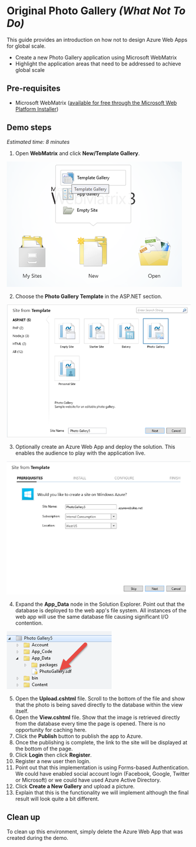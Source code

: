 # Original Photo Gallery *(What Not To Do)*
This guide provides an introduction on how not to design Azure Web Apps for global scale.
* Create a new Photo Gallery application using Microsoft WebMatrix
* Highlight the application areas that need to be addressed to achieve global scale

## Pre-requisites
* Microsoft WebMatrix ([available for free through the Microsoft Web Platform Installer](http://go.microsoft.com/fwlink/?LinkID=286266))

## Demo steps
*Estimated time: 8 minutes*

1. Open **WebMatrix** and click **New/Template Gallery**.
<img src="./media/step1.png" style="max-width: 500px" />

2. Choose the **Photo Gallery Template** in the ASP.NET section.
<img src="./media/step2.png" style="max-width: 500px" />

3. Optionally create an Azure Web App and deploy the solution. This enables the audience to play with the application live.
<img src="./media/step3.png" style="max-width: 500px" />

4. Expand the **App_Data** node in the Solution Explorer. Point out that the database is deployed to the web app's file system. All instances of the web app will use the same database file causing significant I/O contention.
<img src="./media/step4.png" style="max-width: 500px" />

5. Open the **Upload.cshtml** file. Scroll to the bottom of the file and show that the photo is being saved directly to the database within the view itself.
6. Open the **View.cshtml** file. Show that the image is retrieved directly from the database every time the page is opened. There is no opportunity for caching here.
7. Click the **Publish** button to publish the app to Azure.
8. Once the publishing is complete, the link to the site will be displayed at the bottom of the page.
9. Click **Login** then click **Register**.
10. Register a new user then login.
11. Point out that this implementation is using Forms-based Authentication. We could have enabled social account login (Facebook, Google, Twitter or Microsoft) or we could have used Azure Active Directory.
12. Click **Create a New Gallery** and upload a picture.
13. Explain that this is the functionality we will implement although the final result will look quite a bit different.

## Clean up
To clean up this environment, simply delete the Azure Web App that was created during the demo.
